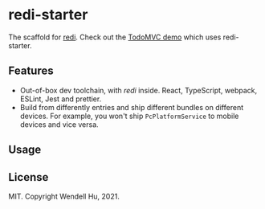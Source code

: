 # redi-starter

The scaffold for [redi](https://redi.wendell.fun). Check out the [TodoMVC demo](https://github.com/wendellhu95/redi-todomvc) which uses redi-starter.

## Features

- Out-of-box dev toolchain, with *redi* inside. React, TypeScript, webpack, ESLint, Jest and prettier.
- Build from differently entries and ship different bundles on different devices. For example, you won't ship `PcPlatformService` to mobile devices and vice versa.

## Usage



## License

MIT. Copyright Wendell Hu, 2021.
